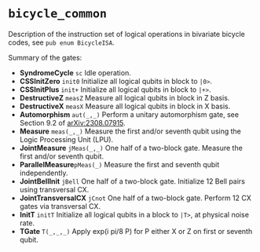 # `bicycle_common`

Description of the instruction set of logical operations in bivariate bicycle codes, see `pub enum BicycleISA`.

Summary of the gates:

* __SyndromeCycle__ `sc` Idle operation.
* __CSSInitZero__ `init0` Initialize all logical qubits in block to `|0>`.
* __CSSInitPlus__ `init+` Initialize all logical qubits in block to `|+>`.
* __DestructiveZ__ `measZ` Measure all logical qubits in block in Z basis.
* __DestructiveX__ `measX` Measure all logical qubits in block in X basis.
* __Automorphism__ `aut(_,_)` Perform a unitary automorphism gate, see Section 9.2 of [arXiv:2308.07915](https://arxiv.org/abs/2308.07915).
* __Measure__ `meas(_,_)` Measure the first and/or seventh qubit using the Logic Processing Unit (LPU).
* __JointMeasure__ `jMeas(_,_)` One half of a two-block gate. Measure the first and/or seventh qubit.
* __ParallelMeasure__`pMeas(_)` Measure the first and seventh qubit independently.
* __JointBellInit__ `jBell` One half of a two-block gate. Initialize 12 Bell pairs using transversal CX.
* __JointTransversalCX__ `jCnot` One half of a two-block gate. Perform 12 CX gates via transversal CX.
* __InitT__ `initT` Initialize all logical qubits in a block to `|T>`, at physical noise rate.
* __TGate__ `T(_,_,_)` Apply exp(i pi/8 P) for P either X or Z on first or seventh qubit.